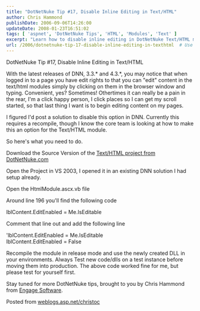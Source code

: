 ```yaml
---
title: "DotNetNuke Tip #17, Disable Inline Editing in Text/HTML"
author: Chris Hammond
publishDate: 2006-09-06T14:26:00
updateDate: 2008-01-23T16:51:02
tags: [ 'aspnet', 'DotNetNuke Tips', 'HTML', 'Modules', 'Text' ]
excerpt: "Learn how to disable inline editing in DotNetNuke Text/HTML modules. Follow our step-by-step guide to ensure a seamless editing experience on your DNN website!"
url: /2006/dotnetnuke-tip-17-disable-inline-editing-in-texthtml  # Use the generated URL with year
---
```

<p>DotNetNuke Tip #17, Disable Inline Editing in Text/HTML</p><p>With the latest&nbsp;releases of DNN, 3.3.* and 4.3.*, you may notice that when logged in to a page you have edit rights to that you can &quot;edit&quot; content in the text/html modules simply by clicking on them in the browser window and typing. Convenient, yes? Sometimes! Othertimes it can really be a pain in the rear, I&#39;m a click happy person, I click places so I can get my scroll started, so that last thing I want is to begin editing content on my pages.</p><p>I figured I&#39;d post a solution to disable this option in DNN. Currently this requires a recompile, though I know the core team is looking at how to make this an option for the Text/HTML module.</p><p>So here&#39;s what you need to do.</p><p>Download the Source Version of the <a href="https://dotnetnuke.com/DotNetNukeProjects/ModuleTextHTML/Downloads/tabid/867/Default.aspx" target="_blank">Text/HTML project from DotNetNuke.com</a></p><p>Open the Project in VS 2003, I opened it in an existing DNN solution I had setup already.</p><p>Open the HtmlModule.ascx.vb file</p><p>Around line 196 you&#39;ll find the following code</p><p>lblContent.EditEnabled = Me.IsEditable</p><p>Comment that line out and add the following line</p><p>&#39;lblContent.EditEnabled = Me.IsEditable<br />lblContent.EditEnabled = False</p><p>Recompile the module in release mode and use the newly created DLL in your environments. Always Test new code/dlls on a test instance before moving them into production. The above code worked fine for me, but please test for yourself first.</p><p>Stay tuned for more DotNetNuke tips, brought to you by Chris Hammond from <a href="https://www.engagesoftware.net/" target="_blank">Engage Software</a>.</p> Posted from <A href="https://weblogs.asp.net/christoc/">weblogs.asp.net/christoc</a>


